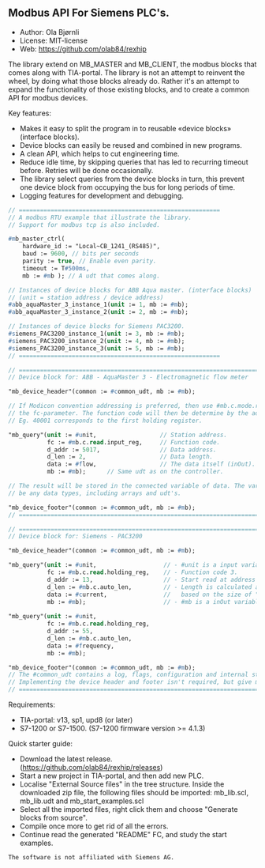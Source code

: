 Modbus API For Siemens PLC's.
---------------------------------------------

- Author:   Ola Bjørnli
- License:  MIT-license
- Web:      https://github.com/olab84/rexhip

The library extend on MB_MASTER and MB_CLIENT, the modbus blocks that comes along with TIA-portal. The library is not an attempt to reinvent the wheel, by doing what those blocks already do. Rather it's an attempt to expand the functionality of those existing blocks, and to create a common API for modbus devices.

Key features:
 - Makes it easy to split the program in to reusable «device blocks» (interface blocks).
 - Device blocks can easily be reused and combined in new programs.
 - A clean API, which helps to cut engineering time.
 - Reduce idle time, by skipping queries that has led to recurring timeout before. Retries will be done occasionally.
 - The library select queries from the device blocks in turn, this prevent one device block from occupying the bus for long periods of time.
 - Logging features for development and debugging.

```pascal
// =========================================================
// A modbus RTU example that illustrate the library. 
// Support for modbus tcp is also included.

#mb_master_ctrl(
    hardware_id := "Local~CB_1241_(RS485)", 
    baud := 9600, // bits per seconds 
    parity := true, // Enable even parity.
    timeout := T#500ms,       
    mb := #mb ); // A udt that comes along.

// Instances of device blocks for ABB Aqua master. (interface blocks)
// (unit = station address / device address)
#abb_aquaMaster_3_instance_1(unit := 1, mb := #mb);
#abb_aquaMaster_3_instance_2(unit := 2, mb := #mb);

// Instances of device blocks for Siemens PAC3200. 
#siemens_PAC3200_instance_1(unit := 3, mb := #mb);
#siemens_PAC3200_instance_2(unit := 4, mb := #mb);
#siemens_PAC3200_instance_3(unit := 5, mb := #mb);
// =========================================================
```


```pascal
// ====================================================================================
// Device block for: ABB - AquaMaster 3 - Electromagnetic flow meter

"mb_device_header"(common := #common_udt, mb := #mb);

// If Modicon convention addressing is preferred, then use #mb.c.mode.read for 
// the fc-parameter. The function code will then be determine by the address range,
// Eg. 40001 corresponds to the first holding register.

"mb_query"(unit := #unit,                  // Station address.
           fc := #mb.c.read.input_reg,     // Function code.
           d_addr := 5017,                 // Data address.
           d_len := 2,                     // Data length.
           data := #flow,                  // The data itself (inOut).
           mb := #mb);      // Same udt as on the controller.

// The result will be stored in the connected variable of data. The variable can 
// be any data types, including arrays and udt's.         

"mb_device_footer"(common := #common_udt, mb := #mb);
// ====================================================================================
```


```pascal
// ====================================================================================
// Device block for: Siemens - PAC3200

"mb_device_header"(common := #common_udt, mb := #mb);

"mb_query"(unit := #unit,                   // - #unit is a input variable.
           fc := #mb.c.read.holding_reg,    // - Function code 3.
           d_addr := 13,                    // - Start read at address 13.
           d_len := #mb.c.auto_len,         // - Length is calculated automatically 
           data := #current,                //   based on the size of "data". 		                   
           mb := #mb);                      // - #mb is a inOut variable.
                                          
"mb_query"(unit := #unit,                 
           fc := #mb.c.read.holding_reg, 
           d_addr := 55,                  
           d_len := #mb.c.auto_len,       
           data := #frequency,
           mb := #mb);

"mb_device_footer"(common := #common_udt, mb := #mb);
// The #common_udt contains a log, flags, configuration and internal states.
// Implementing the device header and footer isn't required, but give many benefits.
// ====================================================================================
```
   
Requirements:
 - TIA-portal: v13, sp1, upd8 (or later)
 - S7-1200 or S7-1500. (S7-1200 firmware version >= 4.1.3)

Quick starter guide:
 - Download the latest release. (https://github.com/olab84/rexhip/releases)
 - Start a new project in TIA-portal, and then add new PLC.
 - Localise "External Source files" in the tree structure. Inside the downloaded zip file, the following files should be imported: 
   mb_lib.scl, mb_lib.udt and mb_start_examples.scl
 - Select all the imported files, right click them and choose "Generate blocks from source".
 - Compile once more to get rid of all the errors.
 - Continue read the generated "README" FC, and study the start examples.

```
The software is not affiliated with Siemens AG.
```  
